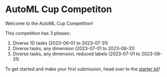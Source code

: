 # AutoML Cup Competiton

Welcome to the AutoML Cup Competition!

This competition has 3 phases:

1. Diverse 1D tasks (2023-06-01 to 2023-07-31)
2. Diverse tasks, any dimension (2023-07-01 to 2023-08-31)
3. Diverse tasks, any dimension, reduced labels (2023-07-01 to 2023-08-31)

To get started and make your first submission, head over to the [starter kit](https://github.com/spencrr/automl-cup-starter-kit/)!




